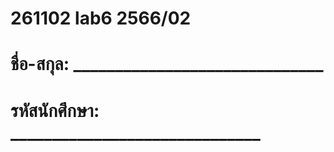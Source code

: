 # 261102 lab6 2566/02
# ชื่อ-สกุล: ______________________________
# รหัสนักศึกษา: ______________________________
